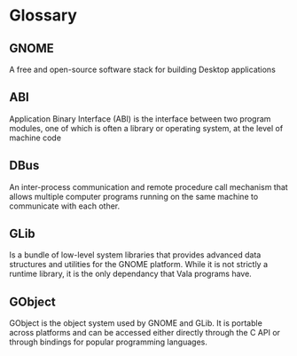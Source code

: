 # Glossary

## GNOME

A free and open-source software stack for building Desktop applications

## ABI

Application Binary Interface (ABI) is the interface between two program modules, one of which is often a library or operating system, at the level of machine code

## DBus

An inter-process communication and remote procedure call mechanism that allows multiple computer programs running on the same machine to communicate with each other.

## GLib

Is a bundle of low-level system libraries that provides advanced data structures and utilities for the GNOME platform. While it is not strictly a runtime library, it is the only dependancy that Vala programs have.

## GObject

GObject is the object system used by GNOME and GLib. It is portable across platforms and can be accessed either directly through the C API or through bindings for popular programming languages.

